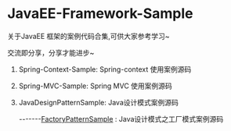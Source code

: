 # JavaEE-Framework-Sample

关于JavaEE 框架的案例代码合集,可供大家参考学习~

交流即分享，分享才能进步~

1. Spring-Context-Sample: Spring-context 使用案例源码

2. Spring-MVC-Sample:  Spring MVC 使用案例源码

3. JavaDesignPatternSample: Java设计模式案例源码

   -------[FactoryPatternSample](https://github.com/geekxingyun/JavaEE-Framework-Sample/tree/master/JavaDesignPatternSample/FactoryPatternSample) : Java设计模式之工厂模式案例源码
